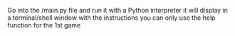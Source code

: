 Go into the /main.py file and run it with a Python interpreter 
it will display in a terminal/shell window with the instructions
you can only use the help function for the 1st game
